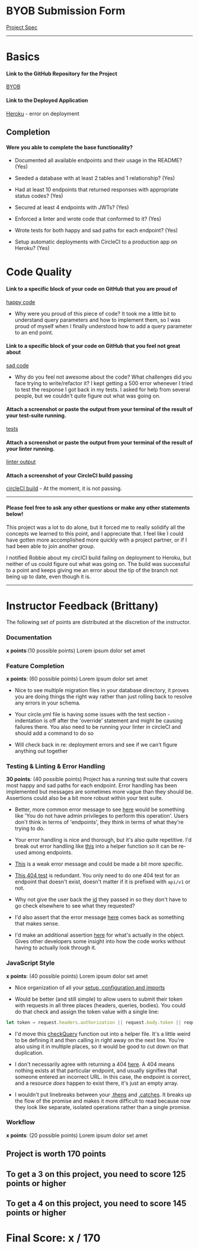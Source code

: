 # BYOB Submission Form

[Project Spec](http://frontend.turing.io/projects/build-your-own-backend.html)

------

# Basics

#### Link to the GitHub Repository for the Project
[BYOB](https://github.com/lcaroselli/Poke150-api)

#### Link to the Deployed Application
[Heroku](https://poke150-api.herokuapp.com/) - error on deployment


## Completion

#### Were you able to complete the base functionality?

* Documented all available endpoints and their usage in the README?
(Yes)

* Seeded a database with at least 2 tables and 1 relationship?
(Yes)

* Had at least 10 endpoints that returned responses with appropriate status codes?
(Yes)

* Secured at least 4 endpoints with JWTs?
(Yes)

* Enforced a linter and wrote code that conformed to it?
(Yes)

* Wrote tests for both happy and sad paths for each endpoint?
(Yes)

* Setup automatic deployments with CircleCI to a production app on Heroku?
(Yes)

# Code Quality

#### Link to a specific block of your code on GitHub that you are proud of
[happy code](https://github.com/lcaroselli/Poke150-api/blob/master/server.js#L67)

* Why were you proud of this piece of code?
It took me a little bit to understand query parameters and how to implement them, so I was proud of myself when I finally understood how to add a query parameter to an end point. 

#### Link to a specific block of your code on GitHub that you feel not great about
[sad code](https://github.com/lcaroselli/Poke150-api/blob/master/test/routes.spec.js#L192)

* Why do you feel not awesome about the code? What challenges did you face trying to write/refactor it?
I kept getting a 500 error whenever I tried to test the response I got back in my tests. I asked for help from several people, but we couldn't quite figure out what was going on.

#### Attach a screenshot or paste the output from your terminal of the result of your test-suite running.

[tests](https://github.com/lcaroselli/Poke150-api/blob/master/assets/test.png)

#### Attach a screenshot or paste the output from your terminal of the result of your linter running.

[linter output](https://github.com/lcaroselli/Poke150-api/blob/master/assets/lint.png)

#### Attach a screenshot of your CircleCI build passing

[circleCI build]() - At the moment, it is not passing. 

-----

#### Please feel free to ask any other questions or make any other statements below!

This project was a lot to do alone, but it forced me to really solidify all the concepts we learned to this point, and I appreciate that. I feel like I could have gotten more accomplished more quickly with a project partner, or if I had been able to join another group.

I notified Robbie about my circlCI build failing on deployment to Heroku, but neither of us could figure out what was going on. The build was successful to a point and keeps giving me an error about the tip of the branch not being up to date, even though it is. 

-----


# Instructor Feedback (Brittany)

The following set of points are distributed at the discretion of the instructor.

### Documentation

**x points**:(10 possible points) Lorem ipsum dolor set amet

### Feature Completion

**x points**: (60 possible points) Lorem ipsum dolor set amet

* Nice to see multiple migration files in your database directory, it proves you are doing things the right way rather than just rolling back to resolve any errors in your schema.

* Your circle.yml file is having some issues with the test section - indentation is off after the 'override' statement and might be causing failures there. You also need to be running your linter in circleCI and should add a command to do so

* Will check back in re: deployment errors and see if we can't figure anything out together

### Testing & Linting & Error Handling

**30 points**: (40 possible points)  Project has a running test suite that covers most happy and sad paths for each endpoint. Error handling has been implemented but messages are sometimes more vague than they should be. Assertions could also be a bit more robust within your test suite.

* Better, more common error message to see [here](42) would be something like 'You do not have admin privileges to perform this operation'. Users don't think in terms of 'endpoints', they think in terms of what they're trying to do.

* Your error handling is nice and thorough, but it's also quite repetitive. I'd break out error handling like [this](195-201) into a helper function so it can be re-used among endpoints.

* [This](234) is a weak error message and could be made a bit more specific.

* [This 404 test](L68-L75) is redundant. You only need to do one 404 test for an endpoint that doesn't exist, doesn't matter if it is prefixed with `api/v1` or not.

* Why not give the user back the [id](272) they passed in so they don't have to go check elsewhere to see what they requested?

* I'd also assert that the error message [here](177) comes back as something that makes sense.

* I'd make an additional assertion [here](193) for what's actually in the object. Gives other developers some insight into how the code works without having to actually look through it.


### JavaScript Style

**x points**: (40 possible points) Lorem ipsum dolor set amet

* Nice organization of all your [setup, configuration and imports](1-25)

* Would be better (and still simple) to allow users to submit their token with requests in all three places (headers, queries, bodies). You could do that check and assign the token value with a single line:

```js
let token = request.headers.authorization || request.body.token || request.query.token;
```

* I'd move this [checkQuery](70-76) function out into a helper file. It's a little weird to be defining it and then calling in right away on the next line. You're also using it in multiple places, so it would be good to cut down on that duplication.

* I don't necessarily agree with returning a 404 [here](82). A 404 means nothing exists at that particular endpoint, and usually signifies that someone entered an incorrect URL. In this case, the endpoint is correct, and a resource *does* happen to exist there, it's just an empty array.

* I wouldn't put linebreaks between your [.thens](137) and [.catches](144). It breaks up the flow of the promise and makes it more difficult to read because now they look like separate, isolated operations rather than a single promise.


### Workflow

**x points**: (20 possible points) Lorem ipsum dolor set amet

## Project is worth 170 points

## To get a 3 on this project, you need to score 125 points or higher
## To get a 4 on this project, you need to score 145 points or higher

# Final Score: x / 170
